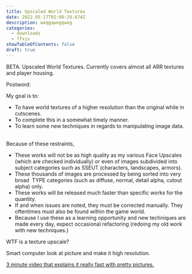 ```yaml
---
title: Upscaled World Textures
date: 2022-05-17T02:08:29.674Z
description: weqgqwegqweg
categories:
  - downloads
  - ffxiv
showTableOfContents: false
draft: true
---
```

BETA. Upscaled World Textures. Currently covers almost all ARR textures and player housing. 

Postword:

My goal is to:

* To have world textures of a higher resolution than the original while in cutscenes.
* To complete this in a somewhat timely manner.
* To learn some new techniques in regards to manipulating image data.

\
Because of these restraints,

* These works will not be as high quality as my various Face Upscales (which are checked individually) or even of images subdivided into subject categories such as SSEUT (characters, landscapes, armors).
* These thousands of images are processed by being sorted into very broad  TYPE categories (such as diffuse, normal, detail alpha, cutout alpha) only.
* These works will be released much faster than specific works for the quantity.
* If and when issues are noted, they must be corrected manually. They oftentimes must also be found within the game world.
* Because I use these as a learning opportunity and new techniques are made every day, expect occasional refactoring (redoing my old work with new techniques.)



WTF is a texture upscale?

Smart computer look at picture and make it high resolution.

[3 minute video that explains it really fast with pretty pictures.](https://www.youtube.com/watch?v=Fix6u4pksrg)